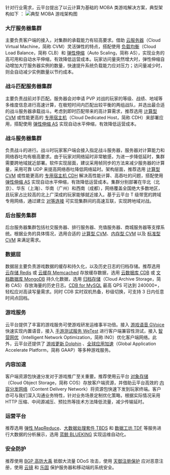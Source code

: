针对行业需求，云平台提出了以云计算为基础的 MOBA 类游戏解决方案，典型架构如下 ：
![典型 MOBA 游戏架构图](http://imgcache.tcecqpoc.fsphere.cn/image/mc.qcloudimg.com/static/img/332c7c7471819b943dd4d2e59caf02ff/2-1.png)
### 大厅服务器集群
主要负责客户端的接入，对集群的承载能力有较高要求。借助 [云服务器](/product/cvm)（Cloud Virtual Machine，简称 CVM）灵活弹性的特点，搭配使用 [负载均衡](/product/clb?idx=1)（Cloud Load Balance，简称 CLB）和 [弹性伸缩](/product/as)（Auto Scaling，简称 AS），实现业务的高可用和自动水平伸缩，有效降低运营成本。玩家访问量突然增大时，弹性伸缩自动增加大厅服务器实例的数量，快速提升系统负载能力应对压力；访问量减少时，则会自动减少实例数量以节约成本。

### 战斗匹配服务器集群
主要负责战前对手匹配。服务器会对申请 PVP 对战的玩家的等级、战绩、地域等多维度信息进行高速计算，在极短时间内匹配出较平衡的两组战队，并选出最合适的战斗服务器承载战斗。考虑到即时匹配带来的高计算需求，推荐选用 [计算型 CVM](/document/product/213/7157) 或性能更高的 [专用宿主机](/product/cdh)（Cloud Dedicated Host，简称 CDH）来部署应用，搭配使用 [弹性伸缩 AS](/product/as) 实现自动水平伸缩，有效降低运营成本。

### 战斗服务器集群
负责战斗的进行。战斗时玩家客户端会接入指定战斗服务器，服务器对计算能力和网络吞吐均有极高要求。由于玩家对网络延时非常敏感，为进一步降低延时，集群需要跨地域就近部署。软件实现层面，建议采用帧同步的方法来减少服务器的计算量，采用可靠 UDP 来提高网络吞吐降低网络延时。架构层面，推荐选用 [计算型 CVM](/document/product/213/7157) 或性能更高的 [专用宿主机 CDH](/product/cdh) 解决高性能计算、高吞吐的问题，搭配使用 [弹性伸缩 AS](/product/as) 实现自动水平伸缩，有效降低运营成本。集群分别部署在华北（北京）、华东（上海）、华南（广州）和西南（成都），网络覆盖全国绝大多数地区，且玩家占比较高的北上广深成的玩家能够就近接入。基于云平台 T 级带宽的跨域专用网络，通过建立 [对等连接](/document/product/215/5000) 可实现集群间的高速互联，实现跨地域对战。

### 后台服务集群
后台服务器集群包括社交服务器、排行服务器、充值服务器、商城服务器等支撑系统。根据业务的具体情况，选用合适的 [计算型 CVM](/document/product/213/7157)、[内存型 CVM](/document/product/213/7156) 以及 [标准型 CVM](/document/product/213/7154) 来满足需求。

### 数据层
数据层主要负责游戏数据的缓存和持久化，以及历史日志的归档存储。推荐选用 [云存储 Redis](/product/crs?idx=2) 或 [云缓存 Memcached](/product/cmem) 存放缓存数据，选用 [云数据库 CDB](/product/cdb-overview) 或 [文档数据库 MongoDB](/product/mongodb) 持久化数据，选用 [归档存储](/product/cas)（Cloud Archive Storage，简称 CAS）存放海量的历史日志。[CDB for MySQL](/product/cdb) 最高 QPS 可达到 240000+，轻松应对高读写量需求。同时 CDB 实时双机热备，秒级切换，可支持 3 日内任意时间点回档。

### 游戏服务
云平台提供了丰富的游戏服务可使游戏研发运维事半功倍。接入 [游戏语音 GVoice](/product/GVoice) 快速实现内置语音，接入 [手游测试服务 WeTest](/product/MGCT?idx=1) 进行客户端兼容性测试，接入 [智营网优](/product/ino)（Intelligent Network Optimization，简称 INO）优化客户端网络。此外，云平台还提供了 [游戏更新 Dolphin](/product/Dolphin) 、[全球应用加速](/product/gaap?idx=2)（Global Application Accelerate Platform，简称 GAAP）等多种游戏服务。

### 内容加速
客户端资源包快速分发对于游戏推广至关重要。推荐使用云平台 [对象存储](/product/cos)（Cloud Object Storage，简称 COS）存放客户端资源，并借助云平台高效的 [内容分发网络](/product/cdn)（Content Delivery Network）将资源包快速下发到玩家终端。客户亦可与我们深入沟通业务特性，针对业务场景定制优化策略，根据实际情况采用 HTTP 压缩、中间源减压、预拉热等技术方法降低流量，减少传输延时。

### 运营平台
推荐选用 [弹性 MapReduce](/product/emr)、[大数据处理套件 TBDS](/product/tbds) 和 [数据工坊 TDF](/product/tdf) 等服务进行大数据的分析展示，选用 [蓝鲸 BLUEKING](/product/blueking) 实现运维自动化。

### 安全防护
推荐使用 [BGP 高防大禹](/product/bad?idx=2) 抵御大流量 DDoS 攻击，使用 [天御注册保护](/product/rp) 应对恶意注册，使用 [云镜](/product/hs) 和 [乐固](/product/ms?idx=2) 保护服务器和移动端的系统安全。
